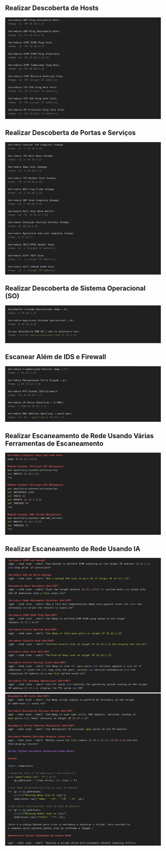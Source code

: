 <h2>Realizar Descoberta de Hosts</h2>
<img src="https://github.com/Diegodevcyber/Certified-Ethical-Hacker-V13/blob/main/Module%2004%20-%20Labs/images/1.png">
<h2>Realizar Descoberta de Portas e Serviços</h2>
<img src="https://github.com/Diegodevcyber/Certified-Ethical-Hacker-V13/blob/main/Module%2004%20-%20Labs/images/2.png">
<h2>Realizar Descoberta de Sistema Operacional (SO)</h2>
<img src="https://github.com/Diegodevcyber/Certified-Ethical-Hacker-V13/blob/main/Module%2004%20-%20Labs/images/3.png">
<h2>Escanear Além de IDS e Firewall</h2>
<img src="https://github.com/Diegodevcyber/Certified-Ethical-Hacker-V13/blob/main/Module%2004%20-%20Labs/images/4.png">
<h2>Realizar Escaneamento de Rede Usando Várias Ferramentas de Escaneamento</h2>
<img src="https://github.com/Diegodevcyber/Certified-Ethical-Hacker-V13/blob/main/Module%2004%20-%20Labs/images/5.png">
<h2>Realizar Escaneamento de Rede Usando IA</h2>
<img src="https://github.com/Diegodevcyber/Certified-Ethical-Hacker-V13/blob/main/Module%2004%20-%20Labs/images/6.1.png">
<img src="https://github.com/Diegodevcyber/Certified-Ethical-Hacker-V13/blob/main/Module%2004%20-%20Labs/images/6.2.png">
